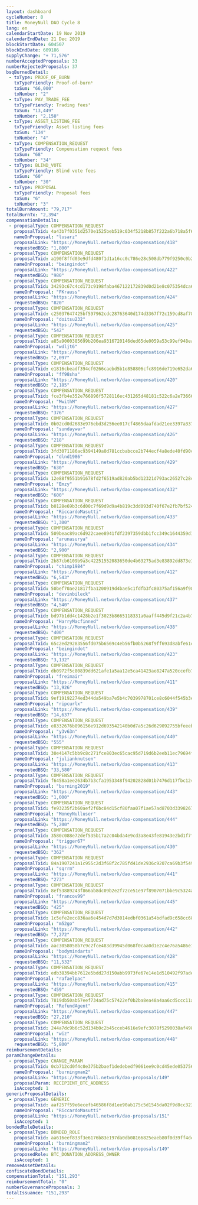 ```yaml
---
layout: dashboard
cycleNumber: 8
title: MoneyNull DAO Cycle 8
lang: en
calendarStartDate: 19 Nov 2019
calendarEndDate: 21 Dec 2019
blockStartDate: 604507
blockEndDate: 609186
supplyChange: "+ 71,576"
numberAcceptedProposals: 33
numberRejectedProposals: 37
bsqBurnedDetail:
 - txType: PROOF_OF_BURN
   txTypeFriendly: Proof-of-burn¹
   txSum: "66,000"
   txNumber: "2"
 - txType: PAY_TRADE_FEE
   txTypeFriendly: Trading fees²
   txSum: "13,449"
   txNumber: "2,150"
 - txType: ASSET_LISTING_FEE
   txTypeFriendly: Asset listing fees
   txSum: "134"
   txNumber: "4"
 - txType: COMPENSATION_REQUEST
   txTypeFriendly: Compensation request fees
   txSum: "68"
   txNumber: "34"
 - txType: BLIND_VOTE
   txTypeFriendly: Blind vote fees
   txSum: "60"
   txNumber: "30"
 - txType: PROPOSAL
   txTypeFriendly: Proposal fees
   txSum: "6"
   txNumber: "3"
totalBurnAmount: "79,717"
totalBurnTx: "2,394"
compensationDetails: 
 - proposalType: COMPENSATION_REQUEST
   proposalTxid: 4a43b7f0351d2570e1525beb519c034f5218b857f222a6b718a5f6fa6eee4e16
   nameOnProposal: "lusarz"
   proposalLink: "https://MoneyNull.network/dao-compensation/418"
   requestedBSQ: "1,800"
 - proposalType: COMPENSATION_REQUEST
   proposalTxid: a190f8ffd03e9dfd480f1d1a16cc0c786e28c508db779f9250c0b2f24e9f84d5
   nameOnProposal: "beingindot"
   proposalLink: "https://MoneyNull.network/dao-compensation/422"
   requestedBSQ: "980"
 - proposalType: COMPENSATION_REQUEST
   proposalTxid: 34293c67c4cd173c9198faba467122172839d0d21e8c075354dca69a2c9c4ead
   nameOnProposal: "FKrauss"
   proposalLink: "https://MoneyNull.network/dao-compensation/424"
   requestedBSQ: "820"
 - proposalType: COMPENSATION_REQUEST
   proposalTxid: c25037647425bf597962cdc28763640d174d3367f72c159cd8af788344b0c0db
   nameOnProposal: "doitsu232"
   proposalLink: "https://MoneyNull.network/dao-compensation/425"
   requestedBSQ: "542"
 - proposalType: COMPENSATION_REQUEST
   proposalTxid: a85a9000385699b206ea9316720146ded65de0059a53c99ef948eaa85da1b23c
   nameOnProposal: "wdljt6"
   proposalLink: "https://MoneyNull.network/dao-compensation/421"
   requestedBSQ: "2,097"
 - proposalType: COMPENSATION_REQUEST
   proposalTxid: e1816cbeadf394cf0266caebd5b1e858806cfc8916de719e652da6de76fb2bf7
   nameOnProposal: "ff98sha"
   proposalLink: "https://MoneyNull.network/dao-compensation/420"
   requestedBSQ: "2,185"
 - proposalType: COMPENSATION_REQUEST
   proposalTxid: fce3fb4e352e766896f5728116ec431265d48181c522c6a2e7366650712666ff
   nameOnProposal: "MwithM"
   proposalLink: "https://MoneyNull.network/dao-compensation/427"
   requestedBSQ: "376"
 - proposalType: COMPENSATION_REQUEST
   proposalTxid: 0b02cd0d2683e976ebd3d256ee017cf4865daafdad21ee3397a33794ee6f1a45
   nameOnProposal: "sundaywar"
   proposalLink: "https://MoneyNull.network/dao-compensation/426"
   requestedBSQ: "218"
 - proposalType: COMPENSATION_REQUEST
   proposalTxid: 3fd3071186ac9394149a0d781ccbabcce2b744ecf4a8ede40fd90c5f333ddf4c
   nameOnProposal: "dlnd1986"
   proposalLink: "https://MoneyNull.network/dao-compensation/429"
   requestedBSQ: "630"
 - proposalType: COMPENSATION_REQUEST
   proposalTxid: 12e88f9551b91678fd2f6519ad820ab5bd12321d793ac26527c28cf44b7cbbb8
   nameOnProposal: "Emzy"
   proposalLink: "https://MoneyNull.network/dao-compensation/432"
   requestedBSQ: "600"
 - proposalType: COMPENSATION_REQUEST
   proposalTxid: b0128e69b3c6d00c7f69d9d9a4b819c3dd093d740f67e2fb7bf52403628b91da
   nameOnProposal: "RiccardoMasutti"
   proposalLink: "https://MoneyNull.network/dao-compensation/433"
   requestedBSQ: "1,300"
 - proposalType: COMPENSATION_REQUEST
   proposalTxid: 509beac89ac6d922caee8941fdf2397359dbb1fcc349c1644359d1afadb53204
   nameOnProposal: "arunasurya"
   proposalLink: "https://MoneyNull.network/dao-compensation/434"
   requestedBSQ: "2,900"
 - proposalType: COMPENSATION_REQUEST
   proposalTxid: 2b87cb6109b9a3c42251552083650de4b63275ad3e83892dd873e13e3398101f
   nameOnProposal: "chimp1984"
   proposalLink: "https://MoneyNull.network/dao-compensation/412"
   requestedBSQ: "6,543"
 - proposalType: COMPENSATION_REQUEST
   proposalTxid: 50bef70ae21817fba1200919d4bae5c1fdfb3fc80375af156a9f985baaab6439
   nameOnProposal: "devinbileck"
   proposalLink: "https://MoneyNull.network/dao-compensation/437"
   requestedBSQ: "4,540"
 - proposalType: COMPENSATION_REQUEST
   proposalTxid: bd97b1dd4c1428b2e1f3023b8665118331a0aaff445d9f21c2a4b7b2388260ca
   nameOnProposal: "HarryMacfinned"
   proposalLink: "https://MoneyNull.network/dao-compensation/438"
   requestedBSQ: "400"
 - proposalType: COMPENSATION_REQUEST
   proposalTxid: 65c2ed29283556fd075b6569c4eb56fb0b5268f9ff693d8abfe61c04cce0b595
   nameOnProposal: "beingindot"
   proposalLink: "https://MoneyNull.network/dao-compensation/423"
   requestedBSQ: "3,132"
 - proposalType: COMPENSATION_REQUEST
   proposalTxid: db0972f5c80839dd621afe1a5aa12e5ca41423ae8247a520ccefb77ec13d5296
   nameOnProposal: "freimair"
   proposalLink: "https://MoneyNull.network/dao-compensation/411"
   requestedBSQ: "13,926"
 - proposalType: COMPENSATION_REQUEST
   proposalTxid: 9ef19192274ed344da549ba7e5b4c7039978701ce8c6044f545b3e87763eb660
   nameOnProposal: "ripcurlx"
   proposalLink: "https://MoneyNull.network/dao-compensation/439"
   requestedBSQ: "14,637"
 - proposalType: COMPENSATION_REQUEST
   proposalTxid: e8332676b896156e912d693542140b0d7a5c26d629092755bfeeeb147148feda
   nameOnProposal: "y3v63n"
   proposalLink: "https://MoneyNull.network/dao-compensation/440"
   requestedBSQ: "555"
 - proposalType: COMPENSATION_REQUEST
   proposalTxid: 30e4147c5bb9c8c271fce803ec65cac95d719d6b2eeb11ec79694f9f0a996a7a
   nameOnProposal: "julianknutsen"
   proposalLink: "https://MoneyNull.network/dao-compensation/413"
   requestedBSQ: "33,580"
 - proposalType: COMPENSATION_REQUEST
   proposalTxid: f6458a1ee2634b7b3cfa1953348f94202828d01b7476d117fbc124ecf428b6ab
   nameOnProposal: "burning2019"
   proposalLink: "https://MoneyNull.network/dao-compensation/443"
   requestedBSQ: "1,000"
 - proposalType: COMPENSATION_REQUEST
   proposalTxid: fe93235f2b60aef2f6bc84d15cf80faa07f1ae57ad8703d3398267e511f1fedf
   nameOnProposal: "MoneyNulluser"
   proposalLink: "https://MoneyNull.network/dao-compensation/444"
   requestedBSQ: "5,200"
 - proposalType: COMPENSATION_REQUEST
   proposalTxid: 3580c088e72def535b17a2c04bda4e9cd3a8e43fe81943e2bd1f7f79fd3dda8e
   nameOnProposal: "trigger67"
   proposalLink: "https://MoneyNull.network/dao-compensation/430"
   requestedBSQ: "362"
 - proposalType: COMPENSATION_REQUEST
   proposalTxid: 84a1907241a1c955c2d3f68f2c785fd41de2936c9207ca69b3f549d53fe62cd1
   nameOnProposal: "sqrrm"
   proposalLink: "https://MoneyNull.network/dao-compensation/441"
   requestedBSQ: "273"
 - proposalType: COMPENSATION_REQUEST
   proposalTxid: 8ef53889243f866ab8dc09b2e2f72ce51e97f8907071bbe9c5324a2489bbaba6
   nameOnProposal: "francov99"
   proposalLink: "https://MoneyNull.network/dao-compensation/445"
   requestedBSQ: "425"
 - proposalType: COMPENSATION_REQUEST
   proposalTxid: 1c5efe2ecc836aa6e454d7d7d3014edbf0361a54bdfad9c658cc686588e1c93e
   nameOnProposal: "m52go"
   proposalLink: "https://MoneyNull.network/dao-compensation/442"
   requestedBSQ: "7,272"
 - proposalType: COMPENSATION_REQUEST
   proposalTxid: aac3058058b7c9c2fce483d39945d068f0caa0d1e2c4e76a5486e7a89f5f9ad8
   nameOnProposal: "bodymindarts"
   proposalLink: "https://MoneyNull.network/dao-compensation/428"
   requestedBSQ: "11,532"
 - proposalType: COMPENSATION_REQUEST
   proposalTxid: edb38394bb7612e5bdd27d150abb9973fe67e14e1d510492f97adefa6594fc3b
   nameOnProposal: "rafaelpac"
   proposalLink: "https://MoneyNull.network/dao-compensation/415"
   requestedBSQ: "459"
 - proposalType: COMPENSATION_REQUEST
   proposalTxid: 7819db50ab57eef734ad75c57422ef0b2ba8ea48a4aa6cd5ccc11a570663a663
   nameOnProposal: "RefundAgent"
   proposalLink: "https://MoneyNull.network/dao-compensation/447"
   requestedBSQ: "27,210"
 - proposalType: COMPENSATION_REQUEST
   proposalTxid: 244a7dc9b6c52d134b0c2b45cceb4616e9efc3078f5290038af49891f2e0be92
   nameOnProposal: "wiz"
   proposalLink: "https://MoneyNull.network/dao-compensation/448"
   requestedBSQ: "5,800"
reimbursementDetails: 
paramChangeDetails: 
 - proposalType: CHANGE_PARAM
   proposalTxid: 0cb712cd0f4c0e375b2baef1dedebedf9061ee9c0cd45ede0537563579e9ccf0
   nameOnProposal: "burningman2"
   proposalLink: "https://MoneyNull.network/dao-proposals/149"
   proposalParam: RECIPIENT_BTC_ADDRESS
   isAccepted: 1
genericProposalDetails: 
 - proposalType: GENERIC
   proposalTxid: aaf257f59e6ecefb46586f8d1ee90ab175c5d1545da02f9d8cc323c49826621d
   nameOnProposal: "RiccardoMasutti"
   proposalLink: "https://MoneyNull.network/dao-proposals/151"
   isAccepted: 1
bondedRoleDetails: 
 - proposalType: BONDED_ROLE
   proposalTxid: aa616eef833f3e6176b83e197da0db08166825eaeb80f0d39ff4dc472fd1af50
   nameOnProposal: "burningman2"
   proposalLink: "https://MoneyNull.network/dao-proposals/149"
   proposedRole: BTC_DONATION_ADDRESS_OWNER
   isAccepted: 1
removeAssetDetails: 
confiscateBondDetails: 
compensationTotal: "151,293"
reimbursementTotal: "0"
numberGovernanceProposals: 3
totalIssuance: "151,293"
---
```

